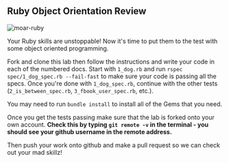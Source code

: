 

## Ruby Object Orientation Review

![moar-ruby](https://s3.amazonaws.com/after-school-assets/magic.gif)

Your Ruby skills are unstoppable! Now it's time to put them to the test with some object oriented programming. 

Fork and clone this lab then follow the instructions and write your code in each of the numbered docs. Start with `1_dog.rb` and run `rspec spec/1_dog_spec.rb --fail-fast` to make sure your code is passing all the specs. Once you're done with `1_dog_spec.rb`, continue with the other tests (`2_is_between_spec.rb`, `3_fbook_user_spec.rb`, etc.).

You may need to run `bundle install` to install all of the Gems that you need.

Once you get the tests passing make sure that the lab is forked onto your own account. 
**Check this by typing `git remote -v` in the terminal - you should see your github username in the remote address.** 

Then push your work onto github and make a pull request so we can check out your mad skillz!





